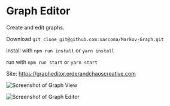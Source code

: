 # Graph Editor

Create and edit graphs. 

Download `git clone git@github.com:sarcoma/Markov-Graph.git`

install with `npm run install` or `yarn install`  

run with `npm run start` or `yarn start`

Site: https://grapheditor.orderandchaoscreative.com

![Screenshot of Graph View](/../screenshot/screenshot/view.png?raw=true "Graph View")

![Screenshot of Graph Editor](/../screenshot/screenshot/editor.png?raw=true "Graph Editor Panel")

